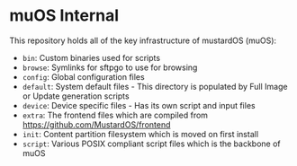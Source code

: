 # muOS Internal

This repository holds all of the key infrastructure of mustardOS (muOS):

* `bin`: Custom binaries used for scripts
* `browse`: Symlinks for sftpgo to use for browsing
* `config`: Global configuration files
* `default`: System default files - This directory is populated by Full Image or Update generation scripts
* `device`: Device specific files - Has its own script and input files
* `extra`: The frontend files which are compiled from https://github.com/MustardOS/frontend
* `init`: Content partition filesystem which is moved on first install
* `script`: Various POSIX compliant script files which is the backbone of muOS
